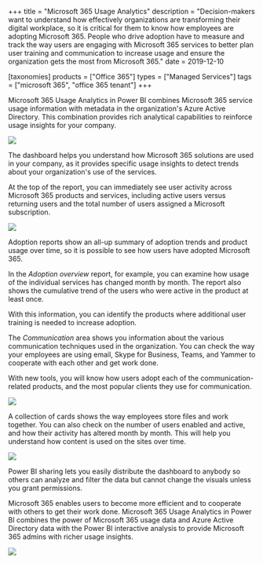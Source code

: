 +++
title = "Microsoft 365 Usage Analytics"
description = "Decision-makers want to understand how effectively organizations are transforming their digital workplace, so it is critical for them to know how employees are adopting Microsoft 365. People who drive adoption have to measure and track the way users are engaging with Microsoft 365 services to better plan user training and communication to increase usage and ensure the organization gets the most from Microsoft 365."
date = 2019-12-10

[taxonomies]
products = ["Office 365"]
types = ["Managed Services"]
tags = ["microsoft 365", "office 365 tenant"]
+++

Microsoft 365 Usage Analytics in Power BI combines Microsoft 365 service
usage information with metadata in the organization's Azure Active
Directory. This combination provides rich analytical capabilities to
reinforce usage insights for your company.

![](https://o365hq.com/images/632.png)

The dashboard helps you understand how Microsoft 365 solutions are used
in your company, as it provides specific usage insights to detect trends
about your organization's use of the services.

At the top of the report, you can immediately see user activity across
Microsoft 365 products and services, including active users versus
returning users and the total number of users assigned a Microsoft
subscription.

![](https://o365hq.com/images/633.png)

Adoption reports show an all-up summary of adoption trends and product
usage over time, so it is possible to see how users have adopted
Microsoft 365.

In the *Adoption overview* report, for example, you can examine how
usage of the individual services has changed month by month. The
report also shows the cumulative trend of the users who were active in
the product at least once.

With this information, you can identify the products where additional
user training is needed to increase adoption.

The *Communication* area shows you information about the various
communication techniques used in the organization. You can check the way
your employees are using email, Skype for Business, Teams, and Yammer to
cooperate with each other and get work done.

With new tools, you will know how users adopt each of the
communication-related products, and the most popular clients they use for
communication.

![](https://o365hq.com/images/634.png)

A collection of cards shows the way employees store files and work
together. You can also check on the number of users enabled and active,
and how their activity has altered month by month. This will help you
understand how content is used on the sites over time.

![](https://o365hq.com/images/635.png)

Power BI sharing lets you easily distribute the dashboard to anybody so
others can analyze and filter the data but cannot change the visuals
unless you grant permissions.

Microsoft 365 enables users to become more efficient and to cooperate
with others to get their work done. Microsoft 365 Usage Analytics in
Power BI combines the power of Microsoft 365 usage data and Azure Active
Directory data with the Power BI interactive analysis to provide
Microsoft 365 admins with richer usage insights.

![](https://o365hq.com/images/636.png)
